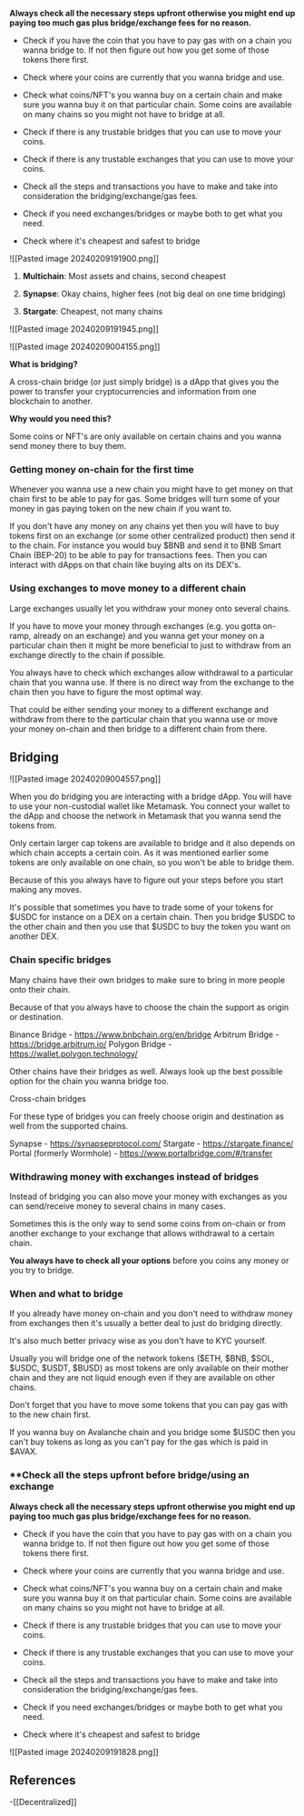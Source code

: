 **Always check all the necessary steps upfront otherwise you might end up paying too much gas plus bridge/exchange fees for no reason.**

- Check if you have the coin that you have to pay gas with on a chain you wanna bridge to. If not then figure out how you get some of those tokens there first.

- Check where your coins are currently that you wanna bridge and use.

- Check what coins/NFT's you wanna buy on a certain chain and make sure you wanna buy it on that particular chain. Some coins are available on many chains so you might not have to bridge at all.



- Check if there is any trustable bridges that you can use to move your coins.

- Check if there is any trustable exchanges that you can use to move your coins.

- Check all the steps and transactions you have to make and take into consideration the bridging/exchange/gas fees.

- Check if you need exchanges/bridges or maybe both to get what you need.

 - Check where it's cheapest and safest to bridge

![[Pasted image 20240209191900.png]]

1. **Multichain**: Most assets and chains, second cheapest

2. **Synapse**: Okay chains, higher fees (not big deal on one time bridging)

3. **Stargate**: Cheapest, not many chains

![[Pasted image 20240209191945.png]]

![[Pasted image 20240209004155.png]]

**What is bridging?** 

A cross-chain bridge (or just simply bridge) is a dApp that gives you the power to transfer your cryptocurrencies and information from one blockchain to another. 

**Why would you need this?** 

Some coins or NFT's are only available on certain chains and you wanna send money there to buy them.


### **Getting money on-chain for the first time**

Whenever you wanna use a new chain you might have to get money on that chain first to be able to pay for gas. Some bridges will turn some of your money in gas paying token on the new chain if you want to.

If you don't have any money on any chains yet then you will have to buy tokens first on an exchange (or some other centralized product) then send it to the chain. For instance you would buy $BNB and send it to BNB Smart Chain (BEP-20) to be able to pay for transactions fees. Then you can interact with dApps on that chain like buying alts on its DEX's.

### **Using exchanges to move money to a different chain**

Large exchanges usually let you withdraw your money onto several chains.

If you have to move your money through exchanges (e.g. you gotta on-ramp, already on an exchange) and you wanna get your money on a particular chain then it might be more beneficial to just to withdraw from an exchange directly to the chain if possible.

You always have to check which exchanges allow withdrawal to a particular chain that you wanna use. If there is no direct way from the exchange to the chain then you have to figure the most optimal way.

That could be either sending your money to a different exchange and withdraw from there to the particular chain that you wanna use or move your money on-chain and then bridge to a different chain from there.

## **Bridging**

![[Pasted image 20240209004557.png]]

When you do bridging you are interacting with a bridge dApp. You will have to use your non-custodial wallet like Metamask. You connect your wallet to the dApp and choose the network in Metamask that you wanna send the tokens from.

Only certain larger cap tokens are available to bridge and it also depends on which chain accepts a certain coin. As it was mentioned earlier some tokens are only available on one chain, so you won't be able to bridge them.

Because of this you always have to figure out your steps before you start making any moves.

It's possible that sometimes you have to trade some of your tokens for $USDC for instance on a DEX on a certain chain. Then you bridge $USDC to the other chain and then you use that $USDC to buy the token you want on another DEX.


### Chain specific bridges

Many chains have their own bridges to make sure to bring in more people onto their chain. 

Because of that you always have to choose the chain the support as origin or destination.

Binance Bridge - https://www.bnbchain.org/en/bridge
Arbitrum Bridge - https://bridge.arbitrum.io/
Polygon Bridge - https://wallet.polygon.technology/

Other chains have their bridges as well. Always look up the best possible option for the chain you wanna bridge too.

Cross-chain bridges

For these type of bridges you can freely choose origin and destination as well from the supported chains.

Synapse - https://synapseprotocol.com/
Stargate - https://stargate.finance/
Portal (formerly Wormhole) - https://www.portalbridge.com/#/transfer

### **Withdrawing money with exchanges instead of bridges**

Instead of bridging you can also move your money with exchanges as you can send/receive money to several chains in many cases.

Sometimes this is the only way to send some coins from on-chain or from another exchange to your exchange that allows withdrawal to a certain chain.

**You always have to check all your options** before you coins any money or you try to bridge. 

### **When and what to bridge**

If you already have money on-chain and you don't need to withdraw money from exchanges then it's usually a better deal to just do bridging directly. 

It's also much better privacy wise as you don't have to KYC yourself.

Usually you will bridge one of the network tokens ($ETH, $BNB, $SOL, $USDC, $USDT, $BUSD) as most tokens are only available on their mother chain and they are not liquid enough even if they are available on other chains.

Don't forget that you have to move some tokens that you can pay gas with to the new chain first. 

If you wanna buy on Avalanche chain and you bridge some $USDC then you can't buy tokens as long as you can't pay for the gas which is paid in $AVAX.

### **Check all the steps upfront before bridge/using an exchange

**Always check all the necessary steps upfront otherwise you might end up paying too much gas plus bridge/exchange fees for no reason.**

- Check if you have the coin that you have to pay gas with on a chain you wanna bridge to. If not then figure out how you get some of those tokens there first.

- Check where your coins are currently that you wanna bridge and use.

- Check what coins/NFT's you wanna buy on a certain chain and make sure you wanna buy it on that particular chain. Some coins are available on many chains so you might not have to bridge at all.



- Check if there is any trustable bridges that you can use to move your coins.

- Check if there is any trustable exchanges that you can use to move your coins.

- Check all the steps and transactions you have to make and take into consideration the bridging/exchange/gas fees.

- Check if you need exchanges/bridges or maybe both to get what you need.

 - Check where it's cheapest and safest to bridge

![[Pasted image 20240209191828.png]]
## References
<!-- Links to pages not referenced in the content -->
-[[Decentralized]]